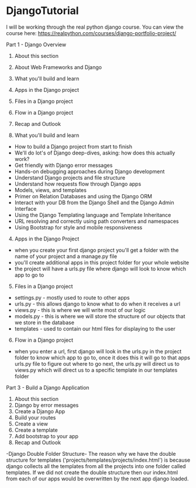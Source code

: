 # DjangoTutorial
I will be working through the real python django course. You can view the course here: https://realpython.com/courses/django-portfolio-project/

Part 1 - Django Overview
1. About this section
2. About Web Frameworks and Django
3. What you'll build and learn
4. Apps in the Django project
5. Files in a Django project
6. Flow in a Django project
7. Recap and Outlook

3. What you'll build and learn
- How to build a Django project from start to finish
- We'll do lot's of Django deep-dives, asking: how does this actually work?
- Get friendly with Django error messages
- Hands-on debugging approaches during Django development
- Understand Django projects and file structure
- Understand how requests flow through Django apps
- Models, views, and templates
- Primer on Relation Databases and using the Django ORM
- Interact with your DB from the Django Shell and the Django Admin Interface
- Using the Django Templating language and Template Inheritance
- URL resolving and correctly using path converters and namespaces
- Using Bootstrap for style and mobile responsiveness

4. Apps in the Django Project
- when you create your first django project you'll get a folder with the name of your project and a manage.py file
- you'll create additional apps in this project folder for your whole website
- the project will have a urls.py file where django will look to know which app to go to 

5. Files in a Django project
- settings.py - mostly used to route to other apps
- urls.py - this allows django to know what to do when it receives a url
- views.py - this is where we will write most of our logic
- models.py - this is where we will store the structure of our objects that we store in the database
- templates - used to contain our html files for displaying to the user

6. Flow in a Django project
- when you enter a url, first django will look in the urls.py in the project folder to know which app to go to, once it does this it will go to that apps urls.py file to figure out where to go next, the urls.py will direct us to views.py which will direct us to a specific template in our templates folder


Part 3 - Build a Django Application

1. About this section
2. Django by error messages
3. Create a Django App
4. Build your routes
5. Create a view
6. Create a template
7. Add bootstrap to your app
8. Recap and Outlook

-Django Double Folder Structure-
The reason why we have the double structure for templates ('projects/templates/projects/index.html') is because django collects all the templates from all the projects into one folder called templates. If we did not create the double structure then our index.html from each of our apps would be overwritten by the next app django loaded.